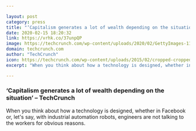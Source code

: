 ```yaml
---

layout: post
category: press
title: "‘Capitalism generates a lot of wealth depending on the situation’"
date: 2020-02-15 18:20:32
link: https://vrhk.co/37unpQP
image: https://techcrunch.com/wp-content/uploads/2020/02/GettyImages-1163546254.jpg?w=684
domain: techcrunch.com
author: "TechCrunch"
icon: https://techcrunch.com/wp-content/uploads/2015/02/cropped-cropped-favicon-gradient.png?w=180
excerpt: "When you think about how a technology is designed, whether in Facebook or, let's say, with industrial automation robots, engineers are not talking to the workers for obvious reasons."

---
```


### ‘Capitalism generates a lot of wealth depending on the situation’ – TechCrunch

When you think about how a technology is designed, whether in Facebook or, let's say, with industrial automation robots, engineers are not talking to the workers for obvious reasons.